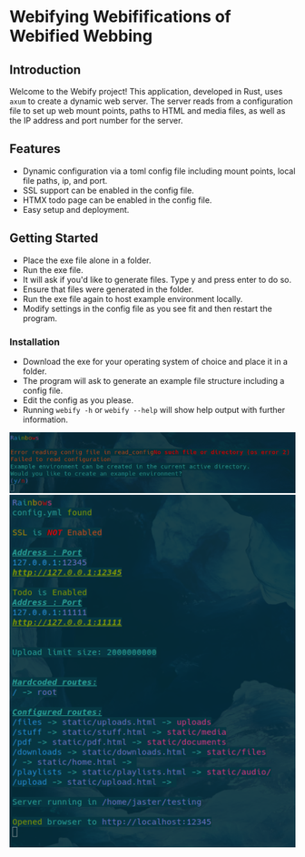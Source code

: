 # Webifying Webififications of Webified Webbing

## Introduction
Welcome to the Webify project! This application, developed in Rust, uses `axum` to create a dynamic web server.
The server reads from a configuration file to set up web mount points, paths to HTML and media files,
as well as the IP address and port number for the server.

## Features
- Dynamic configuration via a toml config file including mount points, local file paths, ip, and port.
- SSL support can be enabled in the config file.
- HTMX todo page can be enabled in the config file.
- Easy setup and deployment.

## Getting Started
- Place the exe file alone in a folder.
- Run the exe file.
- It will ask if you'd like to generate files. Type y and press enter to do so.
- Ensure that files were generated in the folder.
- Run the exe file again to host example environment locally.
- Modify settings in the config file as you see fit and then restart the program.

### Installation
- Download the exe for your operating system of choice and place it in a folder.
- The program will ask to generate an example file structure including a config file.
- Edit the config as you please.
- Running `webify -h` or `webify --help` will show help output with further information.

![screenshot](https://github.com/archification/webify/blob/main/images/noconfig.png)
![screenshot](https://github.com/archification/webify/blob/main/images/running.png)
